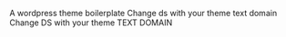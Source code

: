 A wordpress theme boilerplate
Change ds with your theme text domain
Change DS with your theme TEXT DOMAIN